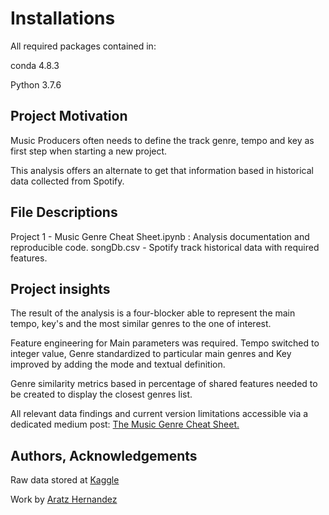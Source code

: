 # Installations

All required packages contained in:

conda 4.8.3

Python 3.7.6


## Project Motivation

Music Producers often needs to define the track genre, tempo and key as first step when starting a new project. 

This analysis offers an alternate to get that information based in historical data collected from Spotify.


## File Descriptions

Project 1 - Music Genre Cheat Sheet.ipynb :  Analysis documentation and reproducible code.
songDb.csv -  Spotify track historical data with required features.

## Project insights
The result of the analysis is a four-blocker able to represent the main tempo, key's and the most similar genres to the one of interest.

Feature engineering for Main parameters was required. Tempo switched to integer value, Genre standardized to particular main genres and Key improved by adding the mode and textual definition.

Genre similarity metrics based in percentage of shared features needed to be created to display the closest genres list.

All relevant data findings and current version limitations accessible via a dedicated medium post: [The Music Genre Cheat Sheet.](https://medium.com/the-music-genre-cheat-sheet/the-music-genre-cheat-sheet-fb57abf74301)

## Authors, Acknowledgements
Raw data stored at [Kaggle](https://www.kaggle.com/grasslover/spotify-music-genre-list)

Work by [Aratz Hernandez](https://www.linkedin.com/in/aratz-ulil-hernandez-solis-56355a50/)
